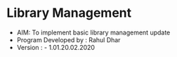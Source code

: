 # Library Management

* AIM: To implement basic library management update
* Program Developed by : Rahul Dhar
* Version : - 1.01.20.02.2020
